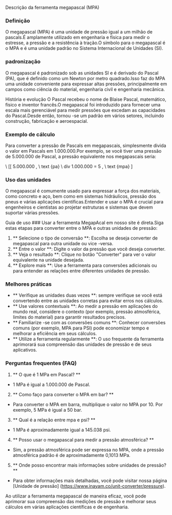 Descrição da ferramenta megapascal (MPA)

### Definição
O megapascal (MPA) é uma unidade de pressão igual a um milhão de pascals.É amplamente utilizado em engenharia e física para medir o estresse, a pressão e a resistência à tração.O símbolo para o megapascal é o MPA e é uma unidade padrão no Sistema Internacional de Unidades (SI).

### padronização
O megapascal é padronizado sob as unidades SI e é derivado do Pascal (PA), que é definido como um Newton por metro quadrado.Isso faz do MPA uma unidade conveniente para expressar altas pressões, principalmente em campos como ciência do material, engenharia civil e engenharia mecânica.

História e evolução
O Pascal recebeu o nome de Blaise Pascal, matemático, físico e inventor francês.O megapascal foi introduzido para fornecer uma escala mais gerenciável para medir pressões que excedam as capacidades do Pascal.Desde então, tornou -se um padrão em vários setores, incluindo construção, fabricação e aeroespacial.

### Exemplo de cálculo
Para converter a pressão de Pascals em megapascais, simplesmente divida o valor em Pascals em 1.000.000.Por exemplo, se você tiver uma pressão de 5.000.000 de Pascal, a pressão equivalente nos megapascais seria:

\ [[
5.000.000 \, \ text {pa} \ div 1.000.000 = 5 \, \ text {mpa}
\]

### Uso das unidades
O megapascal é comumente usado para expressar a força dos materiais, como concreto e aço, bem como em sistemas hidráulicos, pressão dos pneus e várias aplicações científicas.Entender e usar o MPA é crucial para engenheiros e cientistas ao projetar estruturas e sistemas que devem suportar várias pressões.

Guia de uso ###
Usar a ferramenta MegapAcal em nosso site é direta.Siga estas etapas para converter entre o MPA e outras unidades de pressão:

1. ** Selecione o tipo de conversão **: Escolha se deseja converter de megapascal para outra unidade ou vice -versa.
2. ** Entre o valor **: Digite o valor da pressão que você deseja converter.
3. ** Veja o resultado **: Clique no botão "Converter" para ver o valor equivalente na unidade desejada.
4. ** Explore mais **: Use a ferramenta para conversões adicionais ou para entender as relações entre diferentes unidades de pressão.

### Melhores práticas
- ** Verifique as unidades duas vezes **: sempre verifique se você está convertendo entre as unidades corretas para evitar erros nos cálculos.
- ** Use valores contextuais **: Ao medir a pressão em aplicações do mundo real, considere o contexto (por exemplo, pressão atmosférica, limites do material) para garantir resultados precisos.
- ** Familiarize -se com as conversões comuns **: Conhecer conversões comuns (por exemplo, MPA para PSI) pode economizar tempo e melhorar a eficiência em seus cálculos.
- ** Utilize a ferramenta regularmente **: O uso frequente da ferramenta aprimorará sua compreensão das unidades de pressão e de seus aplicativos.

### Perguntas frequentes (FAQ)

1. ** O que é 1 MPa em Pascal? **
- 1 MPa é igual a 1.000.000 de Pascal.

2. ** Como faço para converter o MPA em bar? **
- Para converter o MPA em barra, multiplique o valor no MPA por 10. Por exemplo, 5 MPa é igual a 50 bar.

3. ** Qual é a relação entre mpa e psi? **
- 1 MPa é aproximadamente igual a 145.038 psi.

4. ** Posso usar o megapascal para medir a pressão atmosférica? **
- Sim, a pressão atmosférica pode ser expressa no MPA, onde a pressão atmosférica padrão é de aproximadamente 0,1013 MPa.

5. ** Onde posso encontrar mais informações sobre unidades de pressão? **
- Para obter informações mais detalhadas, você pode visitar nossa página [Unidade de pressão] (https://www.inayam.co/unit-converter/pressure).

Ao utilizar a ferramenta megapascal de maneira eficaz, você pode aprimorar sua compreensão das medições de pressão e melhorar seus cálculos em várias aplicações científicas e de engenharia.